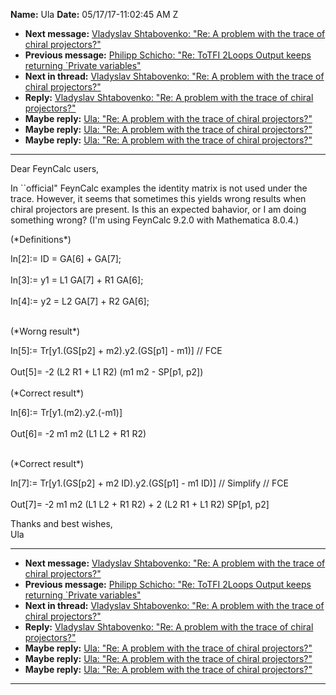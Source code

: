 **Name:** Ula
**Date:** 05/17/17-11:02:45 AM Z

  - **Next message:** [Vladyslav Shtabovenko: "Re: A problem with the
    trace of chiral projectors?"](1249.html)
  - **Previous message:** [Philipp Schicho: "Re: ToTFI 2Loops Output
    keeps returning \`Private variables"](1247.html)
  - **Next in thread:** [Vladyslav Shtabovenko: "Re: A problem with the
    trace of chiral projectors?"](1249.html)
  - **Reply:** [Vladyslav Shtabovenko: "Re: A problem with the trace of
    chiral projectors?"](1249.html)
  - **Maybe reply:** [Ula: "Re: A problem with the trace of chiral
    projectors?"](1251.html)
  - **Maybe reply:** [Ula: "Re: A problem with the trace of chiral
    projectors?"](1253.html)
  - **Maybe reply:** [Ula: "Re: A problem with the trace of chiral
    projectors?"](1255.html)

-----

Dear FeynCalc users,  

In \`\`official" FeynCalc examples the identity matrix is not used under
the trace. However, it seems that sometimes this yields wrong results
when chiral projectors are present. Is this an expected bahavior, or I
am doing something wrong? (I'm using FeynCalc 9.2.0 with Mathematica
8.0.4.)  

(\*Definitions\*)  

In[2]:= ID = GA[6] + GA[7];  
   
In[3]:= y1 = L1 GA[7] + R1 GA[6];  
   
In[4]:= y2 = L2 GA[7] + R2 GA[6];  
   

(\*Worng result\*)  

In[5]:= Tr[y1.(GS[p2] + m2).y2.(GS[p1] -
m1)] // FCE  
   
Out[5]= -2 (L2 R1 + L1 R2) (m1 m2 - SP[p1, p2])  
   
(\*Correct result\*)  

In[6]:= Tr[y1.(m2).y2.(-m1)]  
   
Out[6]= -2 m1 m2 (L1 L2 + R1 R2)  
   

(\*Correct result\*)  

In[7]:= Tr[y1.(GS[p2] + m2 ID).y2.(GS[p1] -
m1 ID)] // Simplify // FCE  
   
Out[7]= -2 m1 m2 (L1 L2 + R1 R2) + 2 (L2 R1 + L1 R2) SP[p1,
p2]  

Thanks and best wishes,  
Ula  

-----

  - **Next message:** [Vladyslav Shtabovenko: "Re: A problem with the
    trace of chiral projectors?"](1249.html)
  - **Previous message:** [Philipp Schicho: "Re: ToTFI 2Loops Output
    keeps returning \`Private variables"](1247.html)
  - **Next in thread:** [Vladyslav Shtabovenko: "Re: A problem with the
    trace of chiral projectors?"](1249.html)
  - **Reply:** [Vladyslav Shtabovenko: "Re: A problem with the trace of
    chiral projectors?"](1249.html)
  - **Maybe reply:** [Ula: "Re: A problem with the trace of chiral
    projectors?"](1251.html)
  - **Maybe reply:** [Ula: "Re: A problem with the trace of chiral
    projectors?"](1253.html)
  - **Maybe reply:** [Ula: "Re: A problem with the trace of chiral
    projectors?"](1255.html)

-----

